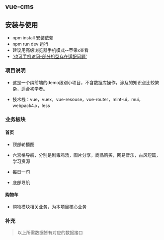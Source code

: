 ## vue-cms

## 安装与使用
* npm install 安装依赖
* npm run dev 运行
* 建议用高级浏览器手机模式--苹果x查看
* ['也可手机访问-部分机型存在适配问题'](https://lengyuexin.github.io/vue-demo/#/home)

###  项目说明
* 这是一个纯前端的demo级别小项目，不含数据库操作，涉及的知识点比较繁杂，适合初学者。

* 技术栈：vue，vuex，vue-resouse，vue-router，mint-ui，mui，webpack4.x，less

### 业务板块

#### 首页

* 顶部轮播图
	
* 六宫格导航，分别是剧毒鸡汤，图片分享，商品购买，网易音乐，古风短篇，学习资源

* 每日一句

* 底部导航




#### 购物车

* 购物模块相关业务，为本项目核心业务


### 补充

> 以上所需数据皆有对应的数据接口
